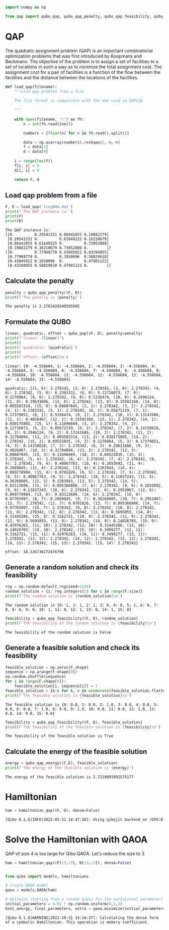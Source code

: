 ```python
import numpy as np

from qap import qubo_qap, qubo_qap_penalty, qubo_qap_feasibility, qubo_qap_energy, hamiltonian_qap
```

# QAP 

The quadratic assignment problem (QAP) is an important combinatorial optimization problems that was first introduced by Koopmans and Beckmann. The objective of the problem is to assign a set of facilities to a set of locations in such a way as to minimize the total assignment cost. The assignment cost for a pair of facilities is a function of the flow between the facilities and the distance between the locations of the facilities.


```python
def load_qap(filename):
    """Load qap problem from a file
    
    The file format is compatible with the one used in QAPLIB
    
    """

    with open(filename, 'r') as fh:
        n = int(fh.readline())

        numbers = [float(n) for n in fh.read().split()]

        data = np.asarray(numbers).reshape(2, n, n)
        f = data[1]
        d = data[0]
        
    i = range(len(f))
    f[i, i] = 0
    d[i, i] = 0

    return f, d
```

## Load qap problem from a file


```python
F, D = load_qap('tiny04a.dat')
print(f'The QAP instance is:')
print(F)
print(D)
```

    The QAP instance is:
    [[0.         0.29541331 0.68442855 0.19882279]
     [0.29541331 0.         0.61649225 0.16210679]
     [0.68442855 0.61649225 0.         0.73052088]
     [0.19882279 0.16210679 0.73052088 0.        ]]
    [[0.         0.77969778 0.43045022 0.43294055]
     [0.77969778 0.         0.1920096  0.58829618]
     [0.43045022 0.1920096  0.         0.47901122]
     [0.43294055 0.58829618 0.47901122 0.        ]]


## Calculate the penalty


```python
penalty = qubo_qap_penalty((F, D))
print(f'The penalty is {penalty}')
```

    The penalty is 2.2783420340595995


## Formulate the QUBO


```python
linear, quadratic, offset = qubo_qap((F, D), penalty=penalty)
print(f'linear: {linear}')
print()
print(f'quadratic: {quadratic}')
print()
print(f'offset: {offset}\n')
```

    linear: {0: -4.556684, 1: -4.556684, 2: -4.556684, 3: -4.556684, 4: -4.556684, 5: -4.556684, 6: -4.556684, 7: -4.556684, 8: -4.556684, 9: -4.556684, 10: -4.556684, 11: -4.556684, 12: -4.556684, 13: -4.556684, 14: -4.556684, 15: -4.556684}
    
    quadratic: {(1, 0): 2.278342, (2, 0): 2.278342, (3, 0): 2.278342, (4, 0): 2.278342, (5, 0): 0.2303331, (6, 0): 0.12716073, (7, 0): 0.1278964, (8, 0): 2.278342, (9, 0): 0.5336474, (10, 0): 0.2946124, (11, 0): 0.29631686, (12, 0): 2.278342, (13, 0): 0.15502168, (14, 0): 0.085583314, (15, 0): 0.08607845, (2, 1): 2.278342, (3, 1): 2.278342, (4, 1): 0.2303331, (5, 1): 2.278342, (6, 1): 0.05672219, (7, 1): 0.17379051, (8, 1): 0.5336474, (9, 1): 2.278342, (10, 1): 0.13141686, (11, 1): 0.4026467, (12, 1): 0.15502168, (13, 1): 2.278342, (14, 1): 0.038175885, (15, 1): 0.11696669, (3, 2): 2.278342, (4, 2): 0.12716073, (5, 2): 0.05672219, (6, 2): 2.278342, (7, 2): 0.14150628, (8, 2): 0.2946124, (9, 2): 0.13141686, (10, 2): 2.278342, (11, 2): 0.32784894, (12, 2): 0.085583314, (13, 2): 0.038175885, (14, 2): 2.278342, (15, 2): 0.09523835, (4, 3): 0.1278964, (5, 3): 0.17379051, (6, 3): 0.14150628, (7, 3): 2.278342, (8, 3): 0.29631686, (9, 3): 0.4026467, (10, 3): 0.32784894, (11, 3): 2.278342, (12, 3): 0.08607845, (13, 3): 0.11696669, (14, 3): 0.09523835, (15, 3): 2.278342, (5, 4): 2.278342, (6, 4): 2.278342, (7, 4): 2.278342, (8, 4): 2.278342, (9, 4): 0.48067763, (10, 4): 0.2653692, (11, 4): 0.2669045, (12, 4): 2.278342, (13, 4): 0.1263943, (14, 4): 0.069778904, (15, 4): 0.0701826, (6, 5): 2.278342, (7, 5): 2.278342, (8, 5): 0.48067763, (9, 5): 2.278342, (10, 5): 0.11837243, (11, 5): 0.36268005, (12, 5): 0.1263943, (13, 5): 2.278342, (14, 5): 0.03112606, (15, 5): 0.095366806, (7, 6): 2.278342, (8, 6): 0.2653692, (9, 6): 0.11837243, (10, 6): 2.278342, (11, 6): 0.2953067, (12, 6): 0.069778904, (13, 6): 0.03112606, (14, 6): 2.278342, (15, 6): 0.07765097, (8, 7): 0.2669045, (9, 7): 0.36268005, (10, 7): 0.2953067, (11, 7): 2.278342, (12, 7): 0.0701826, (13, 7): 0.095366806, (14, 7): 0.07765097, (15, 7): 2.278342, (9, 8): 2.278342, (10, 8): 2.278342, (11, 8): 2.278342, (12, 8): 2.278342, (13, 8): 0.5695855, (14, 8): 0.31445286, (15, 8): 0.3162721, (10, 9): 2.278342, (11, 9): 2.278342, (12, 9): 0.5695855, (13, 9): 2.278342, (14, 9): 0.14026703, (15, 9): 0.42976263, (11, 10): 2.278342, (12, 10): 0.31445286, (13, 10): 0.14026703, (14, 10): 2.278342, (15, 10): 0.3499277, (12, 11): 0.3162721, (13, 11): 0.42976263, (14, 11): 0.3499277, (15, 11): 2.278342, (13, 12): 2.278342, (14, 12): 2.278342, (15, 12): 2.278342, (14, 13): 2.278342, (15, 13): 2.278342, (15, 14): 2.278342}
    
    offset: 18.226736272476796
    


## Generate a random solution and check its feasibility


```python
rng = np.random.default_rng(seed=1234)
random_solution = {i: rng.integers(2) for i in range(F.size)}
print(f'The random solution is {random_solution}\n')
```

    The random solution is {0: 1, 1: 1, 2: 1, 3: 0, 4: 0, 5: 1, 6: 0, 7: 0, 8: 0, 9: 0, 10: 1, 11: 0, 12: 1, 13: 0, 14: 1, 15: 0}
    



```python
feasibility = qubo_qap_feasibility((F, D), random_solution)
print(f'The feasibility of the random solution is {feasibility}\n')
```

    The feasibility of the random solution is False
    


## Generate a feasible solution and check its feasibility


```python
feasible_solution = np.zeros(F.shape)
sequence = np.arange(F.shape[0])
np.random.shuffle(sequence)
for i in range(F.shape[0]):
    feasible_solution[i, sequence[i]] = 1
feasible_solution = {k:v for k, v in enumerate(feasible_solution.flatten())}
print(f'The feasible solution is {feasible_solution}\n')
```

    The feasible solution is {0: 0.0, 1: 0.0, 2: 1.0, 3: 0.0, 4: 0.0, 5: 0.0, 6: 0.0, 7: 1.0, 8: 0.0, 9: 1.0, 10: 0.0, 11: 0.0, 12: 1.0, 13: 0.0, 14: 0.0, 15: 0.0}
    



```python
feasibility = qubo_qap_feasibility((F, D), feasible_solution)
print(f'The feasibility of the feasible solution is {feasibility}\n')
```

    The feasibility of the feasible solution is True
    


## Calculate the energy of the feasible solution


```python
energy = qubo_qap_energy((F,D), feasible_solution)
print(f'The energy of the feasible solution is {energy}')
```

    The energy of the feasible solution is 2.7219091992575177


# Hamiltonian


```python
ham = hamiltonian_qap((F, D), dense=False)
```

    [Qibo 0.1.6|INFO|2022-05-31 14:47:26]: Using qibojit backend on /GPU:0


# Solve the Hamiltonian with QAOA

QAP of size 4 is too large for Qibo QAOA. Let's reduce the size to 3


```python
ham = hamiltonian_qap((F[:3,:3], D[:3,:3]), dense=False)


from qibo import models, hamiltonians 

# Create QAOA model
qaoa = models.QAOA(ham)

# Optimize starting from a random guess for the variational parameters
initial_parameters = 0.01 * np.random.uniform(0,1,2)
best_energy, final_parameters, extra = qaoa.minimize(initial_parameters, method="BFGS")
```

    [Qibo 0.1.8|WARNING|2022-10-31 14:14:37]: Calculating the dense form of a symbolic Hamiltonian. This operation is memory inefficient.
